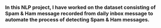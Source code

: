 ### **In this NLP project, I have worked on the dataset consisting of Spam & Ham message recorded from daily inbox message to automate the process of detecting Spam & Ham messages.**
